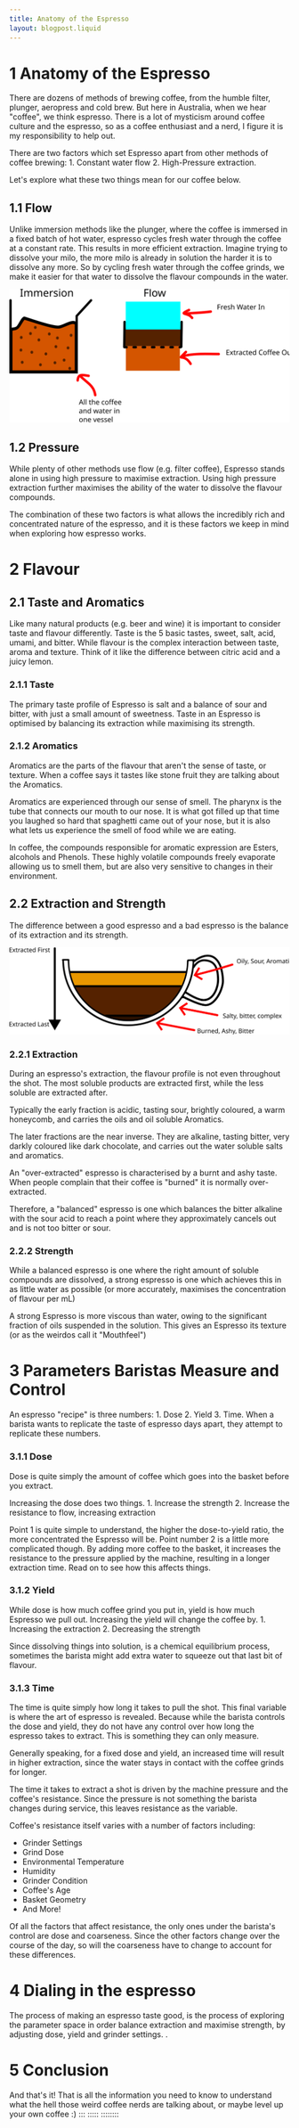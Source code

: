```yaml
---
title: Anatomy of the Espresso
layout: blogpost.liquid
---
```


# 1 Anatomy of the Espresso

There are dozens of methods of brewing coffee, from the humble filter,
plunger, aeropress and cold brew. But here in Australia, when we hear
"coffee", we think espresso. There is a lot of mysticism around coffee
culture and the espresso, so as a coffee enthusiast and a nerd, I figure
it is my responsibility to help out.

There are two factors which set Espresso apart from other methods of
coffee brewing: 1. Constant water flow 2. High-Pressure extraction.

Let\'s explore what these two things mean for our coffee below.

## 1.1 Flow

Unlike immersion methods like the plunger, where the coffee is immersed
in a fixed batch of hot water, espresso cycles fresh water through the
coffee at a constant rate. This results in more efficient extraction.
Imagine trying to dissolve your milo, the more milo is already in
solution the harder it is to dissolve any more. So by cycling fresh
water through the coffee grinds, we make it easier for that water to
dissolve the flavour compounds in the water.

![Description of SVG image](/blogs/FlowVsImmersion.svg)

## 1.2 Pressure

While plenty of other methods use flow (e.g. filter coffee), Espresso
stands alone in using high pressure to maximise extraction. Using high
pressure extraction further maximises the ability of the water to
dissolve the flavour compounds.

The combination of these two factors is what allows the incredibly rich
and concentrated nature of the espresso, and it is these factors we keep
in mind when exploring how espresso works.

# 2 Flavour

## 2.1 Taste and Aromatics

Like many natural products (e.g. beer and wine) it is important to
consider taste and flavour differently. Taste is the 5 basic tastes,
sweet, salt, acid, umami, and bitter. While flavour is the complex
interaction between taste, aroma and texture. Think of it like the
difference between citric acid and a juicy lemon.

### 2.1.1 Taste

The primary taste profile of Espresso is salt and a balance of sour and
bitter, with just a small amount of sweetness. Taste in an Espresso is
optimised by balancing its extraction while maximising its strength.

### 2.1.2 Aromatics

Aromatics are the parts of the flavour that aren't the sense of taste,
or texture. When a coffee says it tastes like stone fruit they are
talking about the Aromatics.

Aromatics are experienced through our sense of smell. The pharynx is the
tube that connects our mouth to our nose. It is what got filled up that
time you laughed so hard that spaghetti came out of your nose, but it is
also what lets us experience the smell of food while we are eating.

In coffee, the compounds responsible for aromatic expression are Esters,
alcohols and Phenols. These highly volatile compounds freely evaporate
allowing us to smell them, but are also very sensitive to changes in
their environment.

## 2.2 Extraction and Strength

The difference between a good espresso and a bad espresso is the balance
of its extraction and its strength.

![Description of SVG image](/blogs/CoffeeDiagram.svg)

### 2.2.1 Extraction

During an espresso's extraction, the flavour profile is not even
throughout the shot. The most soluble products are extracted first,
while the less soluble are extracted after.

Typically the early fraction is acidic, tasting sour, brightly coloured,
a warm honeycomb, and carries the oils and oil soluble Aromatics.

The later fractions are the near inverse. They are alkaline, tasting
bitter, very darkly coloured like dark chocolate, and carries out the
water soluble salts and aromatics.

An "over-extracted" espresso is characterised by a burnt and ashy taste.
When people complain that their coffee is "burned" it is normally
over-extracted.

Therefore, a "balanced" espresso is one which balances the bitter
alkaline with the sour acid to reach a point where they approximately
cancels out and is not too bitter or sour.

### 2.2.2 Strength

While a balanced espresso is one where the right amount of soluble
compounds are dissolved, a strong espresso is one which achieves this in
as little water as possible (or more accurately, maximises the
concentration of flavour per mL)

A strong Espresso is more viscous than water, owing to the significant
fraction of oils suspended in the solution. This gives an Espresso its
texture (or as the weirdos call it "Mouthfeel")

# 3 Parameters Baristas Measure and Control

An espresso "recipe" is three numbers: 1. Dose 2. Yield 3. Time. When a
barista wants to replicate the taste of espresso days apart, they
attempt to replicate these numbers.

### 3.1.1 Dose

Dose is quite simply the amount of coffee which goes into the basket
before you extract.

Increasing the dose does two things. 1. Increase the strength 2.
Increase the resistance to flow, increasing extraction

Point 1 is quite simple to understand, the higher the dose-to-yield
ratio, the more concentrated the Espresso will be. Point number 2 is a
little more complicated though. By adding more coffee to the basket, it
increases the resistance to the pressure applied by the machine,
resulting in a longer extraction time. Read on to see how this affects
things.

### 3.1.2 Yield

While dose is how much coffee grind you put in, yield is how much
Espresso we pull out. Increasing the yield will change the coffee by. 1.
Increasing the extraction 2. Decreasing the strength

Since dissolving things into solution, is a chemical equilibrium
process, sometimes the barista might add extra water to squeeze out that
last bit of flavour.

### 3.1.3 Time

The time is quite simply how long it takes to pull the shot. This final
variable is where the art of espresso is revealed. Because while the
barista controls the dose and yield, they do not have any control over
how long the espresso takes to extract. This is something they can only
measure.

Generally speaking, for a fixed dose and yield, an increased time will
result in higher extraction, since the water stays in contact with the
coffee grinds for longer.

The time it takes to extract a shot is driven by the machine pressure
and the coffee's resistance. Since the pressure is not something the
barista changes during service, this leaves resistance as the variable.

Coffee's resistance itself varies with a number of factors including:

-   Grinder Settings
-   Grind Dose
-   Environmental Temperature
-   Humidity
-   Grinder Condition
-   Coffee's Age
-   Basket Geometry
-   And More!

Of all the factors that affect resistance, the only ones under the
barista\'s control are dose and coarseness. Since the other factors
change over the course of the day, so will the coarseness have to change
to account for these differences.

# 4 Dialing in the espresso

The process of making an espresso taste good, is the process of
exploring the parameter space in order balance extraction and maximise
strength, by adjusting dose, yield and grinder settings. .

# 5 Conclusion

And that\'s it! That is all the information you need to know to
understand what the hell those weird coffee nerds are talking about, or
maybe level up your own coffee :)
:::
:::::
::::::::
